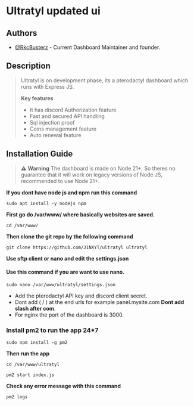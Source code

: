 # Ultratyl updated ui
## Authors

- [@RkcBusterz](https://github.com/RkcBusterz) - Current Dashboard Maintainer and founder.

## Description

> Ultratyl is on development phase, its a pterodactyl dashboard which runs with Express JS.
>
> **Key features**
> - It has discord Authorization feature
> - Fast and secured API handling
> - Sql injection proof
> - Coins management feature
> - Auto renewal feature

## Installation Guide

> ⚠️ **Warning** The dashboard is made on Node 21+, So theres no guarantee that it will work on legacy versions of Node JS, recommended to use Node 21+.

**If you dont have node js and npm run this command**

```
sudo apt install -y nodejs npm
```

**First go do /var/www/ where basically websites are saved.**

```
cd /var/www/
```

**Then clone the git repo by the following command**

```
git clone https://github.com/J1NXYT/ultratyl ultratyl
```

**Use sftp client or nano and edit the settings.json**

#### Use this command if you are want to use nano.
```
sudo nano /var/www/ultratyl/settings.json
```

- Add the pterodactyl API key and discord client secret.
- Dont add ( / ) at the end urls for example panel.mysite.com **Dont add slash after com**.
- For nginx the port of the dashboard is 3000.

### Install pm2 to run the app 24*7

```
sudo npm install -g pm2
```

**Then run the app**

```
cd /var/www/ultratyl
```

```
pm2 start index.js
```

**Check any error message with this command**

```
pm2 logs
```
